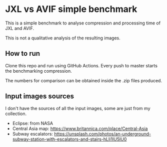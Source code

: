 # JXL vs AVIF simple benchmark

This is a simple benchmark to analyse compression and processing time of JXL and AVIF.

This is not a qualitative analysis of the resulting images.

## How to run

Clone this repo and run using GitHub Actions. Every push to master starts the benchmarking compression.

The numbers for comparison can be obtained inside the .zip files produced.

## Input images sources

I don't have the sources of all the input images, some are just from my collection.

* Eclipse: from NASA
* Central Asia map: https://www.britannica.com/place/Central-Asia
* Subway escalators: https://unsplash.com/photos/an-underground-subway-station-with-escalators-and-stairs-hLIi1IU5IU0